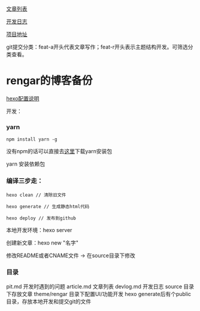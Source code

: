 [文章列表](https://github.com/XyyF/rengar_blog/blob/master/article.md)

[开发日志](https://github.com/XyyF/rengar_blog/blob/master/devlog.md)

[项目地址](http://xyfui.club)

git提交分类：feat-a开头代表文章写作；feat-r开头表示主题结构开发。可筛选分类查看。

# rengar的博客备份

[hexo配置说明](https://hexo.io/zh-cn/docs/configuration.html)

开发：
### yarn

```
npm install yarn -g
```
没有npm的话可以直接去[这里](https://yarnpkg.com/en/docs/install)下载yarn安装包

yarn 安装依赖包

### 编译三步走：

    hexo clean // 清除旧文件
    
    hexo generate // 生成静态html代码
    
    hexo deploy // 发布到github
    
本地开发环境：hexo server

创建新文章：hexo new "名字"

修改README或者CNAME文件 -> 在source目录下修改

### 目录
pit.md 开发时遇到的问题
article.md 文章列表
devlog.md 开发日志
source 目录下存放文章
theme/rengar 目录下配置UI/功能开发
hexo generate后有个public目录，存放本地开发和提交git的文件


